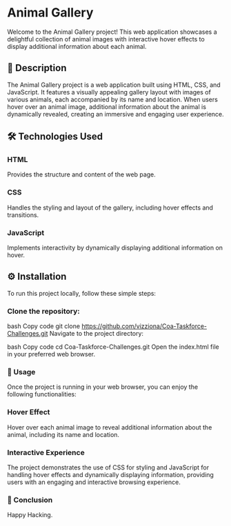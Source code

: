 # Animal Gallery
Welcome to the Animal Gallery project! This web application showcases a delightful collection of animal images with interactive hover effects to display additional information about each animal.


## 📖 Description
The Animal Gallery project is a web application built using HTML, CSS, and JavaScript. It features a visually appealing gallery layout with images of various animals, each accompanied by its name and location. When users hover over an animal image, additional information about the animal is dynamically revealed, creating an immersive and engaging user experience.

## 🛠️ Technologies Used
### HTML
Provides the structure and content of the web page.
### CSS
Handles the styling and layout of the gallery, including hover effects and transitions.
### JavaScript
Implements interactivity by dynamically displaying additional information on hover.
## ⚙️ Installation
To run this project locally, follow these simple steps:

### Clone the repository:

bash
Copy code
git clone https://github.com/vizziona/Coa-Taskforce-Challenges.git
Navigate to the project directory:

bash
Copy code
cd Coa-Taskforce-Challenges.git
Open the index.html file in your preferred web browser.

### 🎨 Usage
Once the project is running in your web browser, you can enjoy the following functionalities:

### Hover Effect
Hover over each animal image to reveal additional information about the animal, including its name and location.
### Interactive Experience
The project demonstrates the use of CSS for styling and JavaScript for handling hover effects and dynamically displaying information, providing users with an engaging and interactive browsing experience.
### 📄 Conclusion
Happy Hacking.
